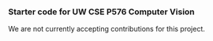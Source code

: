 ### Starter code for UW CSE P576 Computer Vision

We are not currently accepting contributions for this project.
